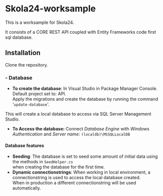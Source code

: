 # Skola24-worksample
This is a worksample for Skola24.

It consists of a CORE REST API coupled with Entity Frameworks code first sql database.

## Installation
Clone the repository.

### - Database
* **To create the database**: In Visual Studio in Package Manager Console. Default project set to: API.<br>
Apply the migrations and create the database by running the command '`update-database`'.

This will create a local database to access via SQL Server Management Studio.
* **To Access the database:** Connect *Database Engine* with *Windows Authentication* and *Server name:* `(localdb)\MSSQLLocalDB`

#### Database features
* **Seeding**: The database is set to seed some amount of initial data using the methods in `SeedHelper.cs` <br>
when creating the database for the first time.
* **Dynamic connectionstrings**: When working in local environment, a connectionstring is used to access the local database created. <br>
When in production a different connectionstring will be used automatically.
